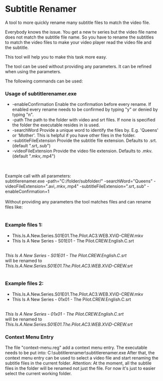 # Subtitle Renamer
A tool to more quickly rename many subtitle files to match the video file.

Everybody knows the issue. You get a new tv series but the video file name does not match the subtitle file name.
So you have to rename the subtitles to match the video files to make your video player read the video file and the subtitle.

This tool will help you to make this task more easy.
    
The tool can be used without providing any parameters. It can be refined when using the parameters.

The following commands can be used:
<h3>Usage of subtitlerenamer.exe</h3>
<ul>
  <li>-enableConfirmation
    	Enable the confirmation before every rename. If enabled every rename needs to be confirmed by typing "y" or denied by typing "n".</li>
  <li>-path
    	The path to the folder with video and srt files. If none is specified the folder the executable resides in is used.</li>
  <li>-searchWord
    	Provide a unique word to identify the files by. E.g. 'Queens' or 'Mother'. This is helpful if you have other files in the folder.</li>
  <li>-subtitleFileExtension
    	Provide the subtitle file extension. Defaults to .srt. (default ".srt,.sub")</li>
  <li>-videoFileExtension
    	Provide the video file extension. Defaults to .mkv. (default ".mkv,.mp4")</li>
</ul>
<br><br>
Example call with all parameters:<br>
subtitlerenamer.exe -path="C:/folder/subfolder/" -searchWord="Queens" -videoFileExtension=".avi,.mkv,.mp4" -subtitleFileExtension=".srt,.sub" -enableConfirmation=1
<br><br>
Without providing any parameters the tool matches files and can rename files like:
<br><br>
<h3>Example files 1:</h3>
<ul>
<li>This.Is.A.New.Series.S01E01.The.Pilot.AC3.WEB.XViD-CREW.mkv</li>
<li>This Is A New Series - S01E01 - The Pilot.CREW.English.C.srt</li>
</ul>
<br>
<i>This Is A New Series - S01E01 - The Pilot.CREW.English.C.srt</i>
<br>will be renamed to<br>
<i>This.Is.A.New.Series.S01E01.The.Pilot.AC3.WEB.XViD-CREW.srt</i>
<br>
<br>
<h3>Example files 2:</h3>
<ul>
<li>This.Is.A.New.Series.S01E01.The.Pilot.AC3.WEB.XViD-CREW.mkv</li>
<li>This Is A New Series - 01x01 - The Pilot.CREW.English.C.srt</li>
</ul>
<br>
<i>This Is A New Series - 01x01 - The Pilot.CREW.English.C.srt</i>
<br>will be renamed to<br>
<i>This.Is.A.New.Series.S01E01.The.Pilot.AC3.WEB.XViD-CREW.srt</i>
<h3>Context Menu Entry</h3>
The file "context-menu.reg" add a context menu entry.
The executable needs to be put into: C:\subtitlerenamer\subtitlerenamer.exe
After that, the context menu entry can be used to select a video file and start renaming the subtitle files in the current folder.
Attention: At the moment, all the subtile files in the folder will be renamed not just the file. For now it's just to easier select the current working folder.
